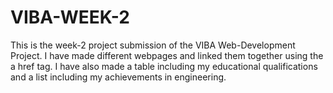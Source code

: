 # VIBA-WEEK-2
This is the week-2 project submission of the VIBA Web-Development Project. I have made different webpages and linked them together using the a href tag. I have also made a table including my educational qualifications and a list including my achievements in engineering. 
